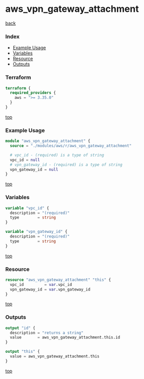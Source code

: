 # aws_vpn_gateway_attachment

[back](../aws.md)

### Index

- [Example Usage](#example-usage)
- [Variables](#variables)
- [Resource](#resource)
- [Outputs](#outputs)

### Terraform

```terraform
terraform {
  required_providers {
    aws = ">= 3.35.0"
  }
}
```

[top](#index)

### Example Usage

```terraform
module "aws_vpn_gateway_attachment" {
  source = "./modules/aws/r/aws_vpn_gateway_attachment"

  # vpc_id - (required) is a type of string
  vpc_id = null
  # vpn_gateway_id - (required) is a type of string
  vpn_gateway_id = null
}
```

[top](#index)

### Variables

```terraform
variable "vpc_id" {
  description = "(required)"
  type        = string
}

variable "vpn_gateway_id" {
  description = "(required)"
  type        = string
}
```

[top](#index)

### Resource

```terraform
resource "aws_vpn_gateway_attachment" "this" {
  vpc_id         = var.vpc_id
  vpn_gateway_id = var.vpn_gateway_id
}
```

[top](#index)

### Outputs

```terraform
output "id" {
  description = "returns a string"
  value       = aws_vpn_gateway_attachment.this.id
}

output "this" {
  value = aws_vpn_gateway_attachment.this
}
```

[top](#index)